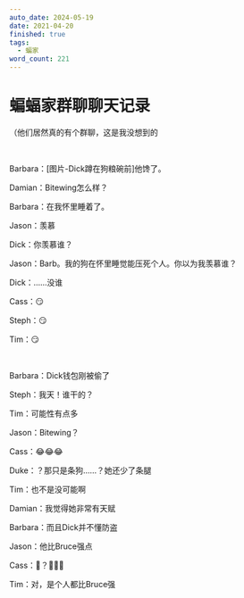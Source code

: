 ```yaml
---
auto_date: 2024-05-19
date: 2021-04-20
finished: true
tags:
  - 蝙家
word_count: 221
---
```


# 蝙蝠家群聊聊天记录

（他们居然真的有个群聊，这是我没想到的

<br>

Barbara：[图片-Dick蹲在狗粮碗前]他馋了。

Damian：Bitewing怎么样？

Barbara：在我怀里睡着了。

Jason：羡慕

Dick：你羡慕谁？

Jason：Barb。我的狗在怀里睡觉能压死个人。你以为我羡慕谁？

Dick：……没谁

Cass：😏

Steph：😏

Tim：😏

<br>

Barbara：Dick钱包刚被偷了

Steph：我天！谁干的？

Tim：可能性有点多

Jason：Bitewing？

Cass：😂😂😂

Duke：？那只是条狗……？她还少了条腿

Tim：也不是没可能啊

Damian：我觉得她非常有天赋

Barbara：而且Dick并不懂防盗

Jason：他比Bruce强点

Cass：🦇？🤣🤣🤣

Tim：对，是个人都比Bruce强
